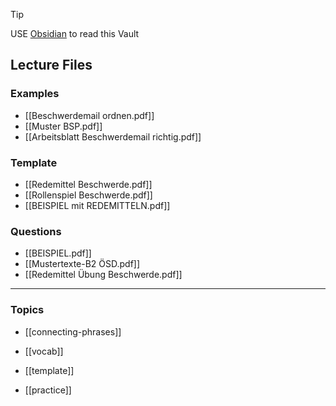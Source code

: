 > [!TIP]
> USE [Obsidian](https://obsidian.md) to read this Vault
## Lecture Files
### Examples
- [[Beschwerdemail ordnen.pdf]]
- [[Muster BSP.pdf]]
- [[Arbeitsblatt Beschwerdemail richtig.pdf]]
### Template
- [[Redemittel Beschwerde.pdf]]
- [[Rollenspiel Beschwerde.pdf]]
- [[BEISPIEL mit REDEMITTELN.pdf]]

### Questions
- [[BEISPIEL.pdf]]
- [[Mustertexte-B2 ÖSD.pdf]]
- [[Redemittel Übung Beschwerde.pdf]]
---
### Topics
- [[connecting-phrases]]
- [[vocab]]

- [[template]]
- [[practice]]